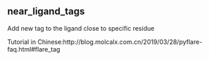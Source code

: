<h2>near_ligand_tags</h2>
<p>Add new tag to the ligand close to specific residue</p>
<p>Tutorial in Chinese:http://blog.molcalx.com.cn/2019/03/28/pyflare-faq.html#flare_tag</p>
